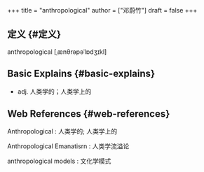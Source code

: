 +++
title = "anthropological"
author = ["邓蔚竹"]
draft = false
+++

## 定义 {#定义}

anthropological [ˌænθrəpəˈlɒdʒɪkl]


## Basic Explains {#basic-explains}

-   adj. 人类学的；人类学上的


## Web References {#web-references}

Anthropological
: 人类学的; 人类学上的

Anthropological Emanatisrn
: 人类学流溢论

anthropological models
: 文化学模式